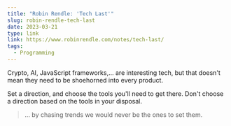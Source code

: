 ```yaml
---
title: "Robin Rendle: 'Tech Last'"
slug: robin-rendle-tech-last
date: 2023-03-21
type: link
link: https://www.robinrendle.com/notes/tech-last/
tags:
  - Programming
---
```


Crypto, AI, JavaScript frameworks,… are interesting tech, but that doesn't mean they need to be shoehorned into every product.

Set a direction, and choose the tools you'll need to get there. Don't choose a direction based on the tools in your disposal.

> … by chasing trends we would never be the ones to set them.
